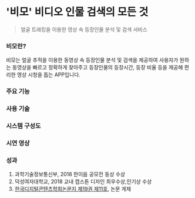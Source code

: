 # '비모' 비디오 인물 검색의 모든 것
> 얼굴 트래킹을 이용한 영상 속 등장인물 분석 및 검색 서비스



### 비모란?
비모는 얼굴 추적을 이용한 동영상 속 등장인물 분석 및 검색을 제공하여 사용자가 원하는 동영상을 빠르고 정확하게 찾아주고 등장인물의 등장시간, 등장 비율 등을 제공해 편리한 영상 시청을 돕는 APP입니다.


### 주요 기능



### 사용 기술 



### 시스템 구성도



### 시연 영상



### 성과
1. 과학기술정보통신부, 2018 한이음 공모전 동상 수상
2. 덕성여자대학교, 2018 교내 캡스톤 디자인 최우수상,인기상 수상
3. [한국디지털콘텐츠학회논문지 제19권 제11호](http://www.dbpia.co.kr/Journal/ArticleDetail/NODE07567549), 논문 게재
